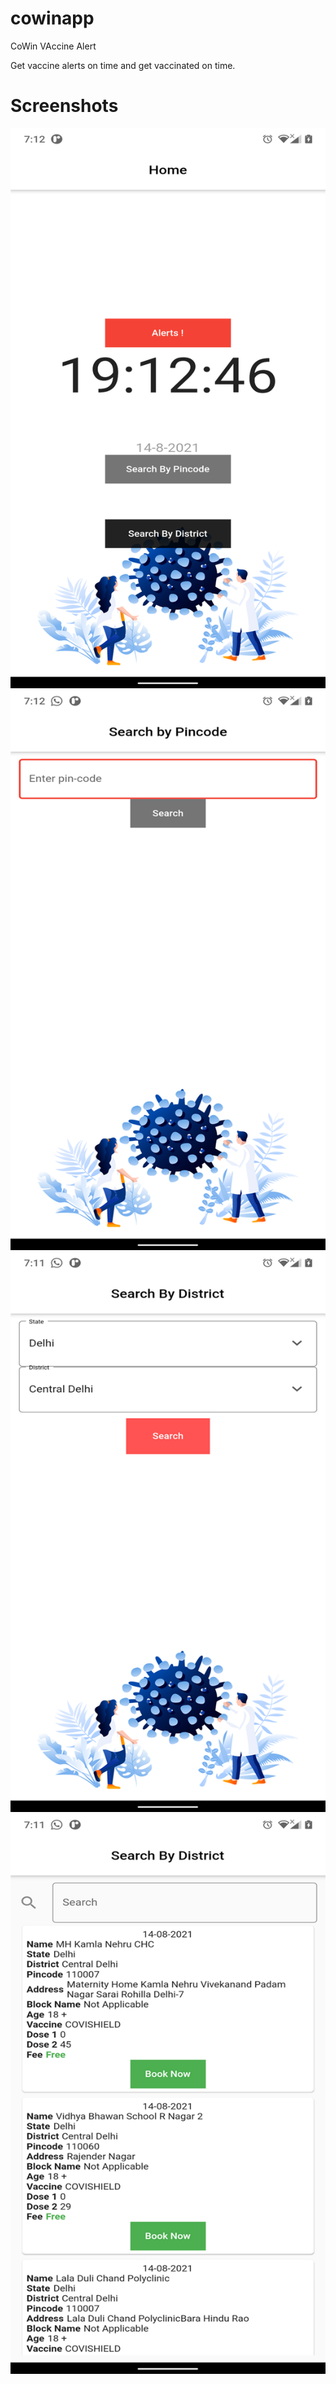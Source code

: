 # cowinapp

CoWin VAccine Alert

Get vaccine alerts on time and get vaccinated on time.

# Screenshots

![Alt text](images/screen1.png)
![Alt text](images/screen2.png)
![Alt text](images/screen3.png)
![Alt text](images/screen4.png)

